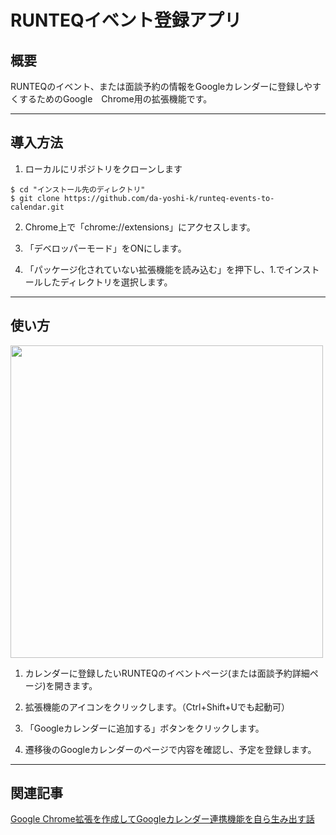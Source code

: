 # RUNTEQイベント登録アプリ

## 概要

RUNTEQのイベント、または面談予約の情報をGoogleカレンダーに登録しやすくするためのGoogle　Chrome用の拡張機能です。

---

## 導入方法

1. ローカルにリポジトリをクローンします

```
$ cd "インストール先のディレクトリ"
$ git clone https://github.com/da-yoshi-k/runteq-events-to-calendar.git
```

2. Chrome上で「chrome://extensions」にアクセスします。

3. 「デベロッパーモード」をONにします。

4. 「パッケージ化されていない拡張機能を読み込む」を押下し、1.でインストールしたディレクトリを選択します。

---

## 使い方

<img src="https://i.gyazo.com/2541d95eee7e92d60935fabbe7d3c798.gif" width="500px">

1. カレンダーに登録したいRUNTEQのイベントページ(または面談予約詳細ページ)を開きます。

2. 拡張機能のアイコンをクリックします。（Ctrl+Shift+Uでも起動可）

3. 「Googleカレンダーに追加する」ボタンをクリックします。

4. 遷移後のGoogleカレンダーのページで内容を確認し、予定を登録します。


---

## 関連記事

[Google Chrome拡張を作成してGoogleカレンダー連携機能を自ら生み出す話](https://qiita.com/da-yoshi-k/items/11bec355b089c89b5be6)
